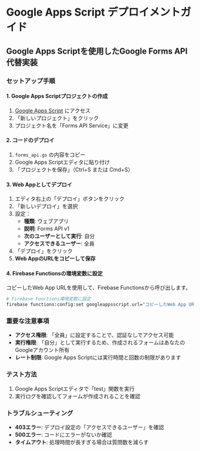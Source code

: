 # Google Apps Script デプロイメントガイド

## Google Apps Scriptを使用したGoogle Forms API代替実装

### セットアップ手順

#### 1. Google Apps Scriptプロジェクトの作成

1. [Google Apps Script](https://script.google.com/) にアクセス
2. 「新しいプロジェクト」をクリック
3. プロジェクト名を「Forms API Service」に変更

#### 2. コードのデプロイ

1. `forms_api.gs` の内容をコピー
2. Google Apps Scriptエディタに貼り付け
3. 「プロジェクトを保存」（Ctrl+S または Cmd+S）

#### 3. Web Appとしてデプロイ

1. エディタ右上の「デプロイ」ボタンをクリック
2. 「新しいデプロイ」を選択
3. 設定：
   - **種類**: ウェブアプリ
   - **説明**: Forms API v1
   - **次のユーザーとして実行**: 自分
   - **アクセスできるユーザー**: 全員
4. 「デプロイ」をクリック
5. **Web AppのURLをコピーして保存**

#### 4. Firebase Functionsの環境変数に設定

コピーしたWeb App URLを使用して、Firebase Functionsから呼び出します。

```bash
# Firebase Functions環境変数に設定
firebase functions:config:set googleappsscript.url="コピーしたWeb App URL"
```

### 重要な注意事項

- **アクセス権限**: 「全員」に設定することで、認証なしでアクセス可能
- **実行権限**: 「自分」として実行するため、作成されるフォームはあなたのGoogleアカウント所有
- **レート制限**: Google Apps Scriptには実行時間と回数の制限があります

### テスト方法

1. Google Apps Scriptエディタで「test」関数を実行
2. 実行ログを確認してフォームが作成されることを確認

### トラブルシューティング

- **403エラー**: デプロイ設定の「アクセスできるユーザー」を確認
- **500エラー**: コードにエラーがないか確認
- **タイムアウト**: 処理時間が長すぎる場合は質問数を減らす